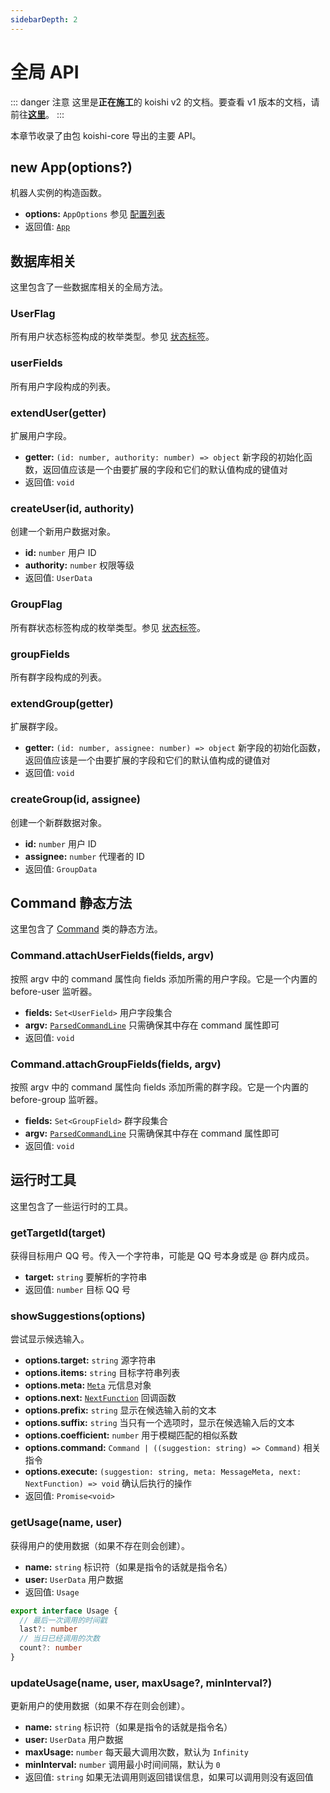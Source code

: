 ```yaml
---
sidebarDepth: 2
---
```


# 全局 API

::: danger 注意
这里是**正在施工**的 koishi v2 的文档。要查看 v1 版本的文档，请前往[**这里**](https://koishijs.github.io/v1/)。
:::

本章节收录了由包 koishi-core 导出的主要 API。

## new App(options?)

机器人实例的构造函数。

- **options:** `AppOptions` 参见 [配置列表](../guide/config-file.md)
- 返回值: [`App`](./app.md)

## 数据库相关

这里包含了一些数据库相关的全局方法。

### UserFlag

所有用户状态标签构成的枚举类型。参见 [状态标签](../guide/authorization.md#状态标签)。

### userFields

所有用户字段构成的列表。

### extendUser(getter)

扩展用户字段。

- **getter:** `(id: number, authority: number) => object` 新字段的初始化函数，返回值应该是一个由要扩展的字段和它们的默认值构成的键值对
- 返回值: `void`

### createUser(id, authority)

创建一个新用户数据对象。

- **id:** `number` 用户 ID
- **authority:** `number` 权限等级
- 返回值: `UserData`

### GroupFlag

所有群状态标签构成的枚举类型。参见 [状态标签](../guide/authorization.md#状态标签)。

### groupFields

所有群字段构成的列表。

### extendGroup(getter)

扩展群字段。

- **getter:** `(id: number, assignee: number) => object` 新字段的初始化函数，返回值应该是一个由要扩展的字段和它们的默认值构成的键值对
- 返回值: `void`

### createGroup(id, assignee)

创建一个新群数据对象。

- **id:** `number` 用户 ID
- **assignee:** `number` 代理者的 ID
- 返回值: `GroupData`

## Command 静态方法

这里包含了 [Command](./command.md) 类的静态方法。

### Command.attachUserFields(fields, argv)

按照 argv 中的 command 属性向 fields 添加所需的用户字段。它是一个内置的 before-user 监听器。

- **fields:** `Set<UserField>` 用户字段集合
- **argv:** [`ParsedCommandLine`](../guide/command-system.md#parsedcommandline-对象) 只需确保其中存在 command 属性即可
- 返回值: `void`

### Command.attachGroupFields(fields, argv)

按照 argv 中的 command 属性向 fields 添加所需的群字段。它是一个内置的 before-group 监听器。

- **fields:** `Set<GroupField>` 群字段集合
- **argv:** [`ParsedCommandLine`](../guide/command-system.md#parsedcommandline-对象) 只需确保其中存在 command 属性即可
- 返回值: `void`

## 运行时工具

这里包含了一些运行时的工具。

### getTargetId(target)

获得目标用户 QQ 号。传入一个字符串，可能是 QQ 号本身或是 @ 群内成员。

- **target:** `string` 要解析的字符串
- 返回值: `number` 目标 QQ 号

### showSuggestions(options) <Badge text="beta" type="warn"/>

尝试显示候选输入。

- **options.target:** `string` 源字符串
- **options.items:** `string` 目标字符串列表
- **options.meta:** [`Meta`](../guide/receive-and-send.md#深入-meta-对象) 元信息对象
- **options.next:** [`NextFunction`](../guide/receive-and-send.md#中间件) 回调函数
- **options.prefix:** `string` 显示在候选输入前的文本
- **options.suffix:** `string` 当只有一个选项时，显示在候选输入后的文本
- **options.coefficient:** `number` 用于模糊匹配的相似系数
- **options.command:** `Command | ((suggestion: string) => Command)` 相关指令
- **options.execute:** `(suggestion: string, meta: MessageMeta, next: NextFunction) => void` 确认后执行的操作
- 返回值: `Promise<void>`

### getUsage(name, user) <Badge text="beta" type="warn"/> <Badge text="1.6.0+" type="warn"/>

获得用户的使用数据（如果不存在则会创建）。

- **name:** `string` 标识符（如果是指令的话就是指令名）
- **user:** `UserData` 用户数据
- 返回值: `Usage`

```ts
export interface Usage {
  // 最后一次调用的时间戳
  last?: number
  // 当日已经调用的次数
  count?: number
}
```

### updateUsage(name, user, maxUsage?, minInterval?) <Badge text="beta" type="warn"/> <Badge text="1.6.0+" type="warn"/>

更新用户的使用数据（如果不存在则会创建）。

- **name:** `string` 标识符（如果是指令的话就是指令名）
- **user:** `UserData` 用户数据
- **maxUsage:** `number` 每天最大调用次数，默认为 `Infinity`
- **minInterval:** `number` 调用最小时间间隔，默认为 `0`
- 返回值: `string` 如果无法调用则返回错误信息，如果可以调用则没有返回值
